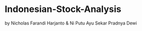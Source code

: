 # Indonesian-Stock-Analysis
by Nicholas Farandi Harjanto & Ni Putu Ayu Sekar Pradnya Dewi

# 
# 
# 
